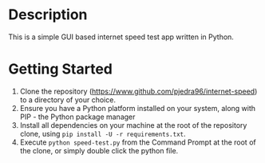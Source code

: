 # Description
This is a simple GUI based internet speed test app written in Python.

# Getting Started
1. Clone the repository (https://www.github.com/pjedra96/internet-speed) to a directory of your choice.
2. Ensure you have a Python platform installed on your system, along with PIP - the Python package manager
3. Install all dependencies on your machine at the root of the repository clone, using `pip install -U -r requirements.txt`.
4. Execute `python speed-test.py` from the Command Prompt at the root of the clone, or simply double click the python file.